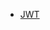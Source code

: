 <!-- docs/LearnNotes/Network/_sidebar.md -->

<!-- 注意子目录配置，需要加 / -->

* [JWT](LearnNotes/Network/JWT)